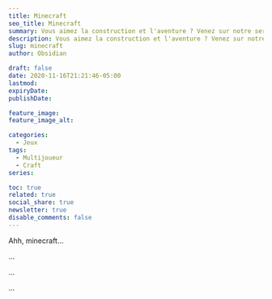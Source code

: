 ```yaml
---
title: Minecraft
seo_title: Minecraft
summary: Vous aimez la construction et l'aventure ? Venez sur notre serveur Minecraft !
description: Vous aimez la construction et l'aventure ? Venez sur notre serveur Minecraft !
slug: minecraft
author: Obsidian

draft: false
date: 2020-11-16T21:21:46-05:00
lastmod: 
expiryDate: 
publishDate: 

feature_image: 
feature_image_alt: 

categories:
  - Jeux
tags:
  - Multijoueur
  - Craft
series: 

toc: true
related: true
social_share: true
newsletter: true
disable_comments: false
---
```

 Ahh, minecraft...


 ...








 ...




















 ...